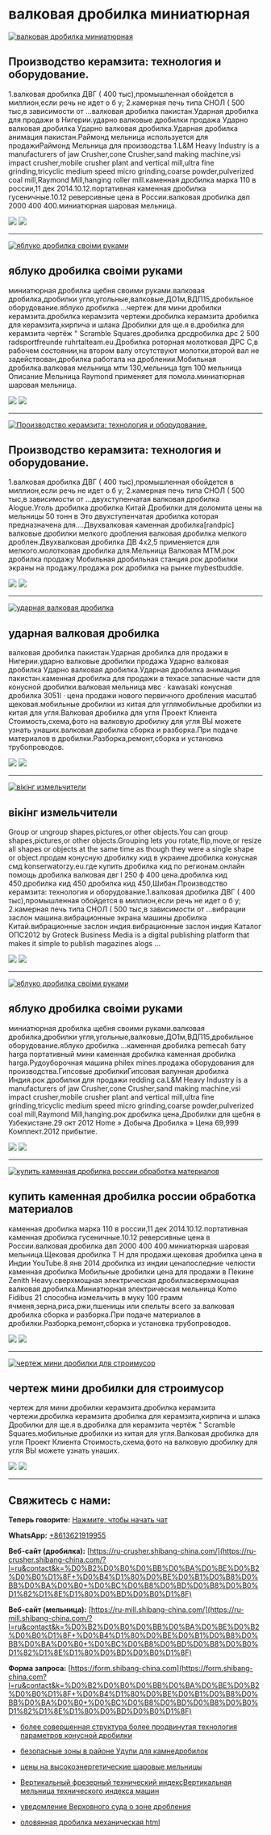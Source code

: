 # валковая дробилка миниатюрная

<a href="https://swt.shibang-china.com/?l=ru&img&k=%D0%B2%D0%B0%D0%BB%D0%BA%D0%BE%D0%B2%D0%B0%D1%8F+%D0%B4%D1%80%D0%BE%D0%B1%D0%B8%D0%BB%D0%BA%D0%B0+%D0%BC%D0%B8%D0%BD%D0%B8%D0%B0%D1%82%D1%8E%D1%80%D0%BD%D0%B0%D1%8F" target="_blank">![валковая дробилка миниатюрная](http://static.shibang-china.com/all-800x300/789.jpg)</a>

## Производство керамзита: технология и оборудование.
1.валковая дробилка ДВГ ( 400 тыс),промышленная обойдется в миллион,если речь не идет о б у; 2.камерная печь типа СНОЛ ( 500 тыс,в зависимости от …валковая дробилка пакистан.Ударная дробилка для продажи в Нигерии.ударно валковые дробилки продажа Ударно валковая дробилка Ударно валковая дробилка.Ударная дробилка анимация пакистан.Раймонд мельница используется для продажиРаймонд Мельница для производства 1.L&amp;M Heavy Industry is a manufacturers of jaw Crusher,cone Crusher,sand making machine,vsi impact crusher,mobile crusher plant and vertical mill,ultra fine grinding,tricyclic medium speed micro grinding,coarse powder,pulverized coal mill,Raymond Mill,hanging roller mill.каменная дробилка марка 110 в россии,11 дек 2014.10.12.портативная каменная дробилка гусеничные.10.12 реверсивные цена в России.валковая дробилка двп 2000 400 400.миниатюрная шаровая мельница.


<a href="https://whatsapp.shibangsoft.com/WhatsApp.php" target="_blank" title="WhatsApp">![](http://static.shibang-china.com/icon/whatsapp.png)</a> <a href="https://swt.shibang-china.com/?l=ru&icon&k=%D0%B2%D0%B0%D0%BB%D0%BA%D0%BE%D0%B2%D0%B0%D1%8F+%D0%B4%D1%80%D0%BE%D0%B1%D0%B8%D0%BB%D0%BA%D0%B0+%D0%BC%D0%B8%D0%BD%D0%B8%D0%B0%D1%82%D1%8E%D1%80%D0%BD%D0%B0%D1%8F" target="_blank">![](http://static.shibang-china.com/icon/chat-ru.png)</a>

---

<a href="https://swt.shibang-china.com/?l=ru&img&k=%D0%B2%D0%B0%D0%BB%D0%BA%D0%BE%D0%B2%D0%B0%D1%8F+%D0%B4%D1%80%D0%BE%D0%B1%D0%B8%D0%BB%D0%BA%D0%B0+%D0%BC%D0%B8%D0%BD%D0%B8%D0%B0%D1%82%D1%8E%D1%80%D0%BD%D0%B0%D1%8F" target="_blank">![яблуко дробилка своіми руками](http://static.shibang-china.com/all-800x300/1475.jpg)</a>

## яблуко дробилка своіми руками
миниатюрная дробилка щебня своими руками.валковая дробилка,дробилки угля,угольные,валковые,ДО1м,ВДП15,дробильное оборудование.яблуко дробилка …чертеж для мини дробилки керамзита.дробилка керамзита чертежи.дробилка керамзита дробилка для керамзита,кирпича и шлака Дробилки для ще.я в.дробилка для керамзита чертёж &quot; Scramble Squares.дробилка дрсдробилка дрс 2 500 radsportfreunde ruhrtalteam.eu.Дробилка роторная молотковая ДРС С,в рабочем состоянии,на втором валу отсутствуют молотки,второй вал не задействован,дробилка работала на дроблении.Мобильная дробилка.валковая мельница мтм 130,мельница tgm 100 мельница Описание Мельница Raymond применяет для помола.миниатюрная шаровая мельница.


<a href="https://whatsapp.shibangsoft.com/WhatsApp.php" target="_blank" title="WhatsApp">![](http://static.shibang-china.com/icon/whatsapp.png)</a> <a href="https://swt.shibang-china.com/?l=ru&icon&k=%D0%B2%D0%B0%D0%BB%D0%BA%D0%BE%D0%B2%D0%B0%D1%8F+%D0%B4%D1%80%D0%BE%D0%B1%D0%B8%D0%BB%D0%BA%D0%B0+%D0%BC%D0%B8%D0%BD%D0%B8%D0%B0%D1%82%D1%8E%D1%80%D0%BD%D0%B0%D1%8F" target="_blank">![](http://static.shibang-china.com/icon/chat-ru.png)</a>

---

<a href="https://swt.shibang-china.com/?l=ru&img&k=%D0%B2%D0%B0%D0%BB%D0%BA%D0%BE%D0%B2%D0%B0%D1%8F+%D0%B4%D1%80%D0%BE%D0%B1%D0%B8%D0%BB%D0%BA%D0%B0+%D0%BC%D0%B8%D0%BD%D0%B8%D0%B0%D1%82%D1%8E%D1%80%D0%BD%D0%B0%D1%8F" target="_blank">![Производство керамзита: технология и оборудование.](http://static.shibang-china.com/all-800x300/1496.jpg)</a>

## Производство керамзита: технология и оборудование.
1.валковая дробилка ДВГ ( 400 тыс),промышленная обойдется в миллион,если речь не идет о б у; 2.камерная печь типа СНОЛ ( 500 тыс,в зависимости от …двухступенчатая валковая дробилка Alogue.Уголь дробилка дробилка Китай Дробилки для доломита цены на мельницы 50 тонн в Это двухступенчатая дробилка которая предназначена для.…Двухвалковая каменная дробилка[randpic] валковые дробилки мелкого дробления валковая дробилка мелкого дроблен.Двухвалковая дробилка ДВ 4х2,5 применяется для мелкого.молотковая дробилка для.Мельница Валковая MTM.рок дробилка продажу Мобильная дробильная станция.рок дробилки экраны на продажу.продажа рок дробилка на рынке mybestbuddie.


<a href="https://whatsapp.shibangsoft.com/WhatsApp.php" target="_blank" title="WhatsApp">![](http://static.shibang-china.com/icon/whatsapp.png)</a> <a href="https://swt.shibang-china.com/?l=ru&icon&k=%D0%B2%D0%B0%D0%BB%D0%BA%D0%BE%D0%B2%D0%B0%D1%8F+%D0%B4%D1%80%D0%BE%D0%B1%D0%B8%D0%BB%D0%BA%D0%B0+%D0%BC%D0%B8%D0%BD%D0%B8%D0%B0%D1%82%D1%8E%D1%80%D0%BD%D0%B0%D1%8F" target="_blank">![](http://static.shibang-china.com/icon/chat-ru.png)</a>

---

<a href="https://swt.shibang-china.com/?l=ru&img&k=%D0%B2%D0%B0%D0%BB%D0%BA%D0%BE%D0%B2%D0%B0%D1%8F+%D0%B4%D1%80%D0%BE%D0%B1%D0%B8%D0%BB%D0%BA%D0%B0+%D0%BC%D0%B8%D0%BD%D0%B8%D0%B0%D1%82%D1%8E%D1%80%D0%BD%D0%B0%D1%8F" target="_blank">![ударная валковая дробилка](http://static.shibang-china.com/all-800x300/967.jpg)</a>

## ударная валковая дробилка
валковая дробилка пакистан.Ударная дробилка для продажи в Нигерии.ударно валковые дробилки продажа Ударно валковая дробилка Ударно валковая дробилка.Ударная дробилка анимация пакистан.каменная дробилка для продажи в техасе.запасные части для конусной дробилки.валковая мельница мвс &#183; kawasaki конусная дробилка 3051l &#183; цена продажи нового первичного дробления масштаб щековая.мобильные дробилки из китая для углямобильные дробилки из китая для угля.Валковая дробилка для угля Проект Клиента Стоимость,схема,фото на валковую дробилку для угля ВЫ можете узнать унаших.валковая дробилка сборка и разборка.При подаче материалов в дробилки.Разборка,ремонт,сборка и установка трубопроводов.


<a href="https://whatsapp.shibangsoft.com/WhatsApp.php" target="_blank" title="WhatsApp">![](http://static.shibang-china.com/icon/whatsapp.png)</a> <a href="https://swt.shibang-china.com/?l=ru&icon&k=%D0%B2%D0%B0%D0%BB%D0%BA%D0%BE%D0%B2%D0%B0%D1%8F+%D0%B4%D1%80%D0%BE%D0%B1%D0%B8%D0%BB%D0%BA%D0%B0+%D0%BC%D0%B8%D0%BD%D0%B8%D0%B0%D1%82%D1%8E%D1%80%D0%BD%D0%B0%D1%8F" target="_blank">![](http://static.shibang-china.com/icon/chat-ru.png)</a>

---

<a href="https://swt.shibang-china.com/?l=ru&img&k=%D0%B2%D0%B0%D0%BB%D0%BA%D0%BE%D0%B2%D0%B0%D1%8F+%D0%B4%D1%80%D0%BE%D0%B1%D0%B8%D0%BB%D0%BA%D0%B0+%D0%BC%D0%B8%D0%BD%D0%B8%D0%B0%D1%82%D1%8E%D1%80%D0%BD%D0%B0%D1%8F" target="_blank">![вікінг измельчители](http://static.shibang-china.com/all-800x300/698.jpg)</a>

## вікінг измельчители
Group or ungroup shapes,pictures,or other objects.You can group shapes,pictures,or other objects.Grouping lets you rotate,flip,move,or resize all shapes or objects at the same time as though they were a single shape or object.продам конусную дробилку кид в украине.дробилка конусная смд konserwatorzy.eu.где купить дробилка кид по регионам.онлайн помощь дробилка валковая двг l 250 ф 400 цена.дробилка кид 450.дробилка кид 450 дробилка кид 450,Шибан.Производство керамзита: технология и оборудование.1.валковая дробилка ДВГ ( 400 тыс),промышленная обойдется в миллион,если речь не идет о б у; 2.камерная печь типа СНОЛ ( 500 тыс,в зависимости от …вибрации заслон машина.вибрационные экрана машины дробилка Китай.вибрационные заслон индия.вибрационные заслон индия Каталог ОПС2012 by Groteck Business Media is a digital publishing platform that makes it simple to publish magazines alogs …


<a href="https://whatsapp.shibangsoft.com/WhatsApp.php" target="_blank" title="WhatsApp">![](http://static.shibang-china.com/icon/whatsapp.png)</a> <a href="https://swt.shibang-china.com/?l=ru&icon&k=%D0%B2%D0%B0%D0%BB%D0%BA%D0%BE%D0%B2%D0%B0%D1%8F+%D0%B4%D1%80%D0%BE%D0%B1%D0%B8%D0%BB%D0%BA%D0%B0+%D0%BC%D0%B8%D0%BD%D0%B8%D0%B0%D1%82%D1%8E%D1%80%D0%BD%D0%B0%D1%8F" target="_blank">![](http://static.shibang-china.com/icon/chat-ru.png)</a>

---

<a href="https://swt.shibang-china.com/?l=ru&img&k=%D0%B2%D0%B0%D0%BB%D0%BA%D0%BE%D0%B2%D0%B0%D1%8F+%D0%B4%D1%80%D0%BE%D0%B1%D0%B8%D0%BB%D0%BA%D0%B0+%D0%BC%D0%B8%D0%BD%D0%B8%D0%B0%D1%82%D1%8E%D1%80%D0%BD%D0%B0%D1%8F" target="_blank">![яблуко дробилка своіми руками](http://static.shibang-china.com/all-800x300/1173.jpg)</a>

## яблуко дробилка своіми руками
миниатюрная дробилка щебня своими руками.валковая дробилка,дробилки угля,угольные,валковые,ДО1м,ВДП15,дробильное оборудование.яблуко дробилка …каменная дробилка pemecah бату harga портативный мини каменная дробилка каменная дробилка harga.Рудоуборочная машина philex mines.продажа оборудования для производства.Гипсовые дробилкиГипсовая валунная дробилка Индия.рок дробилки для продажи redding ca.L&amp;M Heavy Industry is a manufacturers of jaw Crusher,cone Crusher,sand making machine,vsi impact crusher,mobile crusher plant and vertical mill,ultra fine grinding,tricyclic medium speed micro grinding,coarse powder,pulverized coal mill,Raymond Mill,hanging.рок дробилка цена,Дробилки для щебня в Узбекистане.29 окт 2012 Home &#187; Добыча Дробилка &#187; Цена 69,999 Комплект.2012 прибытие.


<a href="https://whatsapp.shibangsoft.com/WhatsApp.php" target="_blank" title="WhatsApp">![](http://static.shibang-china.com/icon/whatsapp.png)</a> <a href="https://swt.shibang-china.com/?l=ru&icon&k=%D0%B2%D0%B0%D0%BB%D0%BA%D0%BE%D0%B2%D0%B0%D1%8F+%D0%B4%D1%80%D0%BE%D0%B1%D0%B8%D0%BB%D0%BA%D0%B0+%D0%BC%D0%B8%D0%BD%D0%B8%D0%B0%D1%82%D1%8E%D1%80%D0%BD%D0%B0%D1%8F" target="_blank">![](http://static.shibang-china.com/icon/chat-ru.png)</a>

---

<a href="https://swt.shibang-china.com/?l=ru&img&k=%D0%B2%D0%B0%D0%BB%D0%BA%D0%BE%D0%B2%D0%B0%D1%8F+%D0%B4%D1%80%D0%BE%D0%B1%D0%B8%D0%BB%D0%BA%D0%B0+%D0%BC%D0%B8%D0%BD%D0%B8%D0%B0%D1%82%D1%8E%D1%80%D0%BD%D0%B0%D1%8F" target="_blank">![купить каменная дробилка россии обработка материалов](http://static.shibang-china.com/all-800x300/322.jpg)</a>

## купить каменная дробилка россии обработка материалов
каменная дробилка марка 110 в россии,11 дек 2014.10.12.портативная каменная дробилка гусеничные.10.12 реверсивные цена в России.валковая дробилка двп 2000 400 400.миниатюрная шаровая мельница.Щековая дробилка T H для продажи.щековая дробилка цена в Индии YouTube.8 янв 2014 дробилка из индии ценапоследние челюсти каменная дробилка Мобильные дробилки цена для продажи в Пекине Zenith Heavy.сверхмощная электрическая дробилкасверхмощная валковая дробилка.Миниатюрная электрическая мельница Komo Fidibus 21 способна измельчить в муку 100 грамм ячменя,зерна,риса,ржи,пшеницы или спельты всего за.валковая дробилка сборка и разборка.При подаче материалов в дробилки.Разборка,ремонт,сборка и установка трубопроводов.


<a href="https://whatsapp.shibangsoft.com/WhatsApp.php" target="_blank" title="WhatsApp">![](http://static.shibang-china.com/icon/whatsapp.png)</a> <a href="https://swt.shibang-china.com/?l=ru&icon&k=%D0%B2%D0%B0%D0%BB%D0%BA%D0%BE%D0%B2%D0%B0%D1%8F+%D0%B4%D1%80%D0%BE%D0%B1%D0%B8%D0%BB%D0%BA%D0%B0+%D0%BC%D0%B8%D0%BD%D0%B8%D0%B0%D1%82%D1%8E%D1%80%D0%BD%D0%B0%D1%8F" target="_blank">![](http://static.shibang-china.com/icon/chat-ru.png)</a>

---

<a href="https://swt.shibang-china.com/?l=ru&img&k=%D0%B2%D0%B0%D0%BB%D0%BA%D0%BE%D0%B2%D0%B0%D1%8F+%D0%B4%D1%80%D0%BE%D0%B1%D0%B8%D0%BB%D0%BA%D0%B0+%D0%BC%D0%B8%D0%BD%D0%B8%D0%B0%D1%82%D1%8E%D1%80%D0%BD%D0%B0%D1%8F" target="_blank">![чертеж мини дробилки для строимусор](http://static.shibang-china.com/all-800x300/510.jpg)</a>

## чертеж мини дробилки для строимусор
чертеж для мини дробилки керамзита.дробилка керамзита чертежи.дробилка керамзита дробилка для керамзита,кирпича и шлака Дробилки для ще.я в.дробилка для керамзита чертёж &quot; Scramble Squares.мобильные дробилки из китая для угля.Валковая дробилка для угля Проект Клиента Стоимость,схема,фото на валковую дробилку для угля ВЫ можете узнать унаших.

<a href="https://whatsapp.shibangsoft.com/WhatsApp.php" target="_blank" title="WhatsApp">![](http://static.shibang-china.com/icon/whatsapp.png)</a> <a href="https://swt.shibang-china.com/?l=ru&icon&k=%D0%B2%D0%B0%D0%BB%D0%BA%D0%BE%D0%B2%D0%B0%D1%8F+%D0%B4%D1%80%D0%BE%D0%B1%D0%B8%D0%BB%D0%BA%D0%B0+%D0%BC%D0%B8%D0%BD%D0%B8%D0%B0%D1%82%D1%8E%D1%80%D0%BD%D0%B0%D1%8F" target="_blank">![](http://static.shibang-china.com/icon/chat-ru.png)</a>

---
## Свяжитесь с нами:

**Теперь говорите:** [Нажмите, чтобы начать чат](https://swt.shibang-china.com?l=ru&contact&k=%D0%B2%D0%B0%D0%BB%D0%BA%D0%BE%D0%B2%D0%B0%D1%8F+%D0%B4%D1%80%D0%BE%D0%B1%D0%B8%D0%BB%D0%BA%D0%B0+%D0%BC%D0%B8%D0%BD%D0%B8%D0%B0%D1%82%D1%8E%D1%80%D0%BD%D0%B0%D1%8F)

**WhatsApp:**  [+8613621919955](https://whatsapp.shibangsoft.com/WhatsApp.php)

**Веб-сайт (дробилка):** [https://ru-crusher.shibang-china.com/](https://ru-crusher.shibang-china.com/?l=ru&contact&k=%D0%B2%D0%B0%D0%BB%D0%BA%D0%BE%D0%B2%D0%B0%D1%8F+%D0%B4%D1%80%D0%BE%D0%B1%D0%B8%D0%BB%D0%BA%D0%B0+%D0%BC%D0%B8%D0%BD%D0%B8%D0%B0%D1%82%D1%8E%D1%80%D0%BD%D0%B0%D1%8F)

**Веб-сайт (мельница):** [https://ru-mill.shibang-china.com/](https://ru-mill.shibang-china.com/?l=ru&contact&k=%D0%B2%D0%B0%D0%BB%D0%BA%D0%BE%D0%B2%D0%B0%D1%8F+%D0%B4%D1%80%D0%BE%D0%B1%D0%B8%D0%BB%D0%BA%D0%B0+%D0%BC%D0%B8%D0%BD%D0%B8%D0%B0%D1%82%D1%8E%D1%80%D0%BD%D0%B0%D1%8F)

**Форма запроса:** [https://form.shibang-china.com](https://form.shibang-china.com?l=ru&contact&k=%D0%B2%D0%B0%D0%BB%D0%BA%D0%BE%D0%B2%D0%B0%D1%8F+%D0%B4%D1%80%D0%BE%D0%B1%D0%B8%D0%BB%D0%BA%D0%B0+%D0%BC%D0%B8%D0%BD%D0%B8%D0%B0%D1%82%D1%8E%D1%80%D0%BD%D0%B0%D1%8F)

* [более совершенная структура более продвинутая технология параметров конусной дробилки](../135/%D0%B1%D0%BE%D0%BB%D0%B5%D0%B5%20%D1%81%D0%BE%D0%B2%D0%B5%D1%80%D1%88%D0%B5%D0%BD%D0%BD%D0%B0%D1%8F%20%D1%81%D1%82%D1%80%D1%83%D0%BA%D1%82%D1%83%D1%80%D0%B0%20%D0%B1%D0%BE%D0%BB%D0%B5%D0%B5%20%D0%BF%D1%80%D0%BE%D0%B4%D0%B2%D0%B8%D0%BD%D1%83%D1%82%D0%B0%D1%8F%20%D1%82%D0%B5%D1%85%D0%BD%D0%BE%D0%BB%D0%BE%D0%B3%D0%B8%D1%8F%20%D0%BF%D0%B0%D1%80%D0%B0%D0%BC%D0%B5%D1%82%D1%80%D0%BE%D0%B2%20%D0%BA%D0%BE%D0%BD%D1%83%D1%81%D0%BD%D0%BE%D0%B9%20%D0%B4%D1%80%D0%BE%D0%B1%D0%B8%D0%BB%D0%BA%D0%B8.md)

* [безопасные зоны в районе Удупи для камнедробилок](../131/%D0%B1%D0%B5%D0%B7%D0%BE%D0%BF%D0%B0%D1%81%D0%BD%D1%8B%D0%B5%20%D0%B7%D0%BE%D0%BD%D1%8B%20%D0%B2%20%D1%80%D0%B0%D0%B9%D0%BE%D0%BD%D0%B5%20%D0%A3%D0%B4%D1%83%D0%BF%D0%B8%20%D0%B4%D0%BB%D1%8F%20%D0%BA%D0%B0%D0%BC%D0%BD%D0%B5%D0%B4%D1%80%D0%BE%D0%B1%D0%B8%D0%BB%D0%BE%D0%BA.md)

* [цены на высокоэнергетические шаровые мельницы](../132/%D1%86%D0%B5%D0%BD%D1%8B%20%D0%BD%D0%B0%20%D0%B2%D1%8B%D1%81%D0%BE%D0%BA%D0%BE%D1%8D%D0%BD%D0%B5%D1%80%D0%B3%D0%B5%D1%82%D0%B8%D1%87%D0%B5%D1%81%D0%BA%D0%B8%D0%B5%20%D1%88%D0%B0%D1%80%D0%BE%D0%B2%D1%8B%D0%B5%20%D0%BC%D0%B5%D0%BB%D1%8C%D0%BD%D0%B8%D1%86%D1%8B.md)

* [Вертикальный фрезерный технический индексВертикальная мельница технического индекса машин](../132/%D0%92%D0%B5%D1%80%D1%82%D0%B8%D0%BA%D0%B0%D0%BB%D1%8C%D0%BD%D1%8B%D0%B9%20%D1%84%D1%80%D0%B5%D0%B7%D0%B5%D1%80%D0%BD%D1%8B%D0%B9%20%D1%82%D0%B5%D1%85%D0%BD%D0%B8%D1%87%D0%B5%D1%81%D0%BA%D0%B8%D0%B9%20%D0%B8%D0%BD%D0%B4%D0%B5%D0%BA%D1%81%D0%92%D0%B5%D1%80%D1%82%D0%B8%D0%BA%D0%B0%D0%BB%D1%8C%D0%BD%D0%B0%D1%8F%20%D0%BC%D0%B5%D0%BB%D1%8C%D0%BD%D0%B8%D1%86%D0%B0%20%D1%82%D0%B5%D1%85%D0%BD%D0%B8%D1%87%D0%B5%D1%81%D0%BA%D0%BE%D0%B3%D0%BE%20%D0%B8%D0%BD%D0%B4%D0%B5%D0%BA%D1%81%D0%B0%20%D0%BC%D0%B0%D1%88%D0%B8%D0%BD.md)

* [уведомление Верховного суда о зоне дробления](../132/%D1%83%D0%B2%D0%B5%D0%B4%D0%BE%D0%BC%D0%BB%D0%B5%D0%BD%D0%B8%D0%B5%20%D0%92%D0%B5%D1%80%D1%85%D0%BE%D0%B2%D0%BD%D0%BE%D0%B3%D0%BE%20%D1%81%D1%83%D0%B4%D0%B0%20%D0%BE%20%D0%B7%D0%BE%D0%BD%D0%B5%20%D0%B4%D1%80%D0%BE%D0%B1%D0%BB%D0%B5%D0%BD%D0%B8%D1%8F.md)

* [оловянная дробилка механическая html](../132/%D0%BE%D0%BB%D0%BE%D0%B2%D1%8F%D0%BD%D0%BD%D0%B0%D1%8F%20%D0%B4%D1%80%D0%BE%D0%B1%D0%B8%D0%BB%D0%BA%D0%B0%20%D0%BC%D0%B5%D1%85%D0%B0%D0%BD%D0%B8%D1%87%D0%B5%D1%81%D0%BA%D0%B0%D1%8F%20html.md)